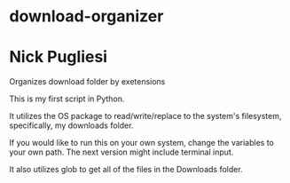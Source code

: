 # download-organizer

# Nick Pugliesi

Organizes download folder by exetensions

This is my first script in Python.

It utilizes the OS package to read/write/replace to the system's filesystem,
specifically, my downloads folder.

If you would like to run this on your own system, change the variables to your own path. The next version might include terminal input.

It also utilizes glob to get all of the files in the Downloads folder.
